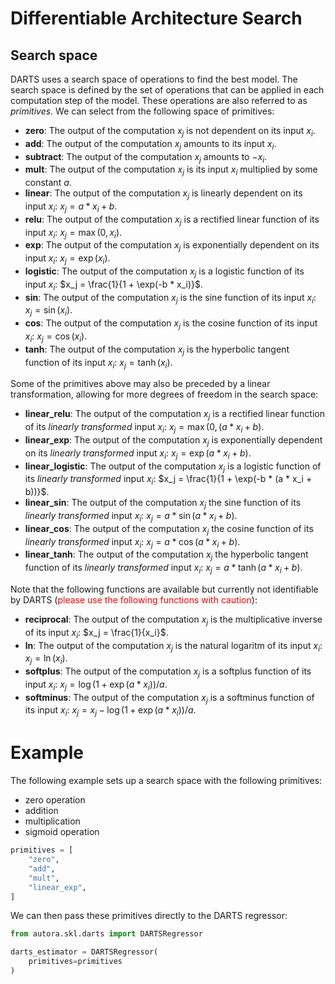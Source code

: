 # Differentiable Architecture Search

## Search space

DARTS uses a search space of operations to find the best model. The search space is defined by the set of operations that can be applied in each computation step of the model. These operations are also referred to as *primitives*. We can select from the following space of primitives:

- **zero**: The output of the computation $x_j$ is not dependent on its input $x_i$.
- **add**: The output of the computation $x_j$ amounts to its input $x_i$.
- **subtract**: The output of the computation $x_j$ amounts to $-x_i$.
- **mult**: The output of the computation $x_j$ is its input $x_i$ multiplied by some constant $a$.
- **linear**: The output of the computation $x_j$ is linearly dependent on its input $x_i$: $x_j = a * x_i + b$.
- **relu**: The output of the computation $x_j$ is a rectified linear function of its input $x_i$: $x_j = \max(0, x_i)$.
- **exp**: The output of the computation $x_j$ is exponentially dependent on its input $x_i$: $x_j = \exp(x_i)$.
- **logistic**: The output of the computation $x_j$ is a logistic function of its input $x_i$: $x_j = \frac{1}{1 + \exp(-b * x_i)}$.
- **sin**: The output of the computation $x_j$ is the sine function of its input $x_i$: $x_j = \sin(x_i)$.
- **cos**: The output of the computation $x_j$ is the cosine function of its input $x_i$: $x_j = \cos(x_i)$.
- **tanh**: The output of the computation $x_j$ is the hyperbolic tangent function of its input $x_i$: $x_j = \tanh(x_i)$.

Some of the primitives above may also be preceded by a linear transformation, allowing for more degrees of freedom in the search space:

- **linear_relu**: The output of the computation $x_j$ is a rectified linear function of its *linearly transformed* input $x_i$: $x_j = \max(0, (a * x_i + b)$.
- **linear_exp**: The output of the computation $x_j$ is exponentially dependent on its *linearly transformed* input $x_i$: $x_j = \exp(a * x_i + b)$.
- **linear_logistic**: The output of the computation $x_j$ is a logistic function of its *linearly transformed* input $x_i$: $x_j = \frac{1}{1 + \exp(-b * (a * x_i + b))}$.
- **linear_sin**: The output of the computation $x_j$ the sine function of its *linearly transformed* input $x_i$: $x_j = a * \sin(a * x_i + b)$.
- **linear_cos**: The output of the computation $x_j$ the cosine function of its *linearly transformed* input $x_i$: $x_j = a * \cos(a * x_i + b)$.
- **linear_tanh**: The output of the computation $x_j$ the hyperbolic tangent function of its *linearly transformed* input $x_i$: $x_j = a * \tanh(a * x_i + b)$.

Note that the following functions are available but currently not identifiable by DARTS (<font color="red">please use the following functions with caution</font>):

- **reciprocal**: The output of the computation $x_j$ is the multiplicative inverse of its input $x_i$: $x_j = \frac{1}{x_i}$.
- **ln**: The output of the computation $x_j$ is the natural logaritm of its input $x_i$: $x_j = \ln(x_i)$.
- **softplus**: The output of the computation $x_j$ is a softplus function of its input $x_i$: $x_j = \log(1 + \exp(a * x_i)) / a$.
- **softminus**: The output of the computation $x_j$ is a softminus function of its input $x_i$: $x_j = x_j - \log(1 + \exp(a * x_i)) / a$.

# Example

The following example sets up a search space with the following primitives:

- zero operation
- addition
- multiplication
- sigmoid operation

```python
primitives = [
    "zero",
    "add",
    "mult",
    "linear_exp",
]
```

We can then pass these primitives directly to the DARTS regressor:

```python
from autora.skl.darts import DARTSRegressor

darts_estimator = DARTSRegressor(
    primitives=primitives
)
```
